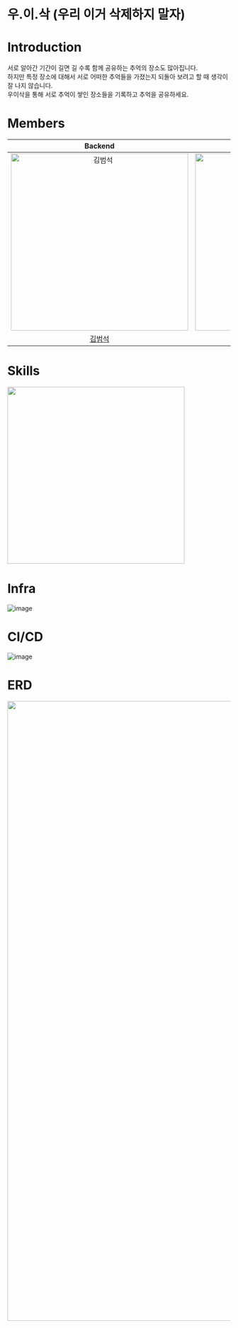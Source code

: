 # 우.이.삭 (우리 이거 삭제하지 말자) 

# Introduction 
서로 알아간 기간이 길면 길 수록 함께 공유하는 추억의 장소도 많아집니다.  
하지만 특정 장소에 대해서 서로 어떠한 추억들을 가졌는지 되돌아 보려고 할 때 생각이 잘 나지 않습니다.  
우이삭을 통해 서로 추억이 쌓인 장소들을 기록하고 추억을 공유하세요.  

# Members
|                                         Backend                                          |                                                                 Backend                                                                 |                                                                 Backend                                                                 |
|:----------------------------------------------------------------------------------------:|:---------------------------------------------------------------------------------------------------------------------------------------:|:---------------------------------------------------------------------------------------------------------------------------------------:|
| <img src="https://avatars.githubusercontent.com/u/110332047?v=4" width=400px alt="김범석"/> | <img src="https://avatars.githubusercontent.com/u/79970349?s=40&u=6d5dce6fae78f0191cc540d94da8e3a99209ecc9&v=4" width=400px alt="김도연"/> | <img src="https://github.com/Lovely-4K/love-backend/assets/78838534/615a1978-8e78-48ee-a077-10ac9860d073" width=400px alt="김재웅"/> |
|                          [김범석](https://github.com/BeomSeogKim)                           |                                                  [김도연](https://github.com/joyfulviper)                                                  |                                                    [김재웅](https://github.com/kju2405)                                                    |

# Skills
<img src="https://github.com/BeomSeogKim/portfolio/assets/110332047/56345b6c-2c44-4dca-89cb-649954bc5ecb" width=400px />

# Infra 
![image](https://github.com/prgrms-be-devcourse/BE-04-DevTable/assets/79970349/a5ce9b0f-fc76-4441-8727-c1e8eadd7210)

# CI/CD
![image](https://github.com/prgrms-be-devcourse/BE-04-DevTable/assets/79970349/767c32e2-2fda-483a-9deb-7f8aba822312)
# ERD
<img src="https://github.com/Lovely-4K/love-backend/assets/78838534/4ee83da1-8e94-48ea-9116-44031cd8e1a8" width=1400px />